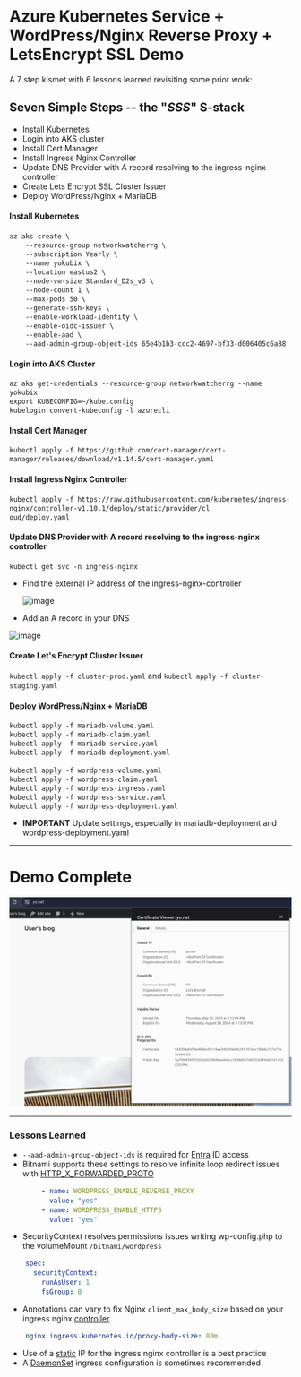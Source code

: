 # Azure Kubernetes Service + WordPress/Nginx Reverse Proxy + LetsEncrypt SSL Demo

A 7 step kismet with 6 lessons learned revisiting some prior work:

## Seven Simple Steps -- the "*SSS*" S-stack
- Install Kubernetes
- Login into AKS cluster
- Install Cert Manager
- Install Ingress Nginx Controller
- Update DNS Provider with A record resolving to the ingress-nginx controller
- Create Lets Encrypt SSL Cluster Issuer
- Deploy WordPress/Nginx + MariaDB

#### Install Kubernetes
```console
az aks create \
    --resource-group networkwatcherrg \
    --subscription Yearly \
    --name yokubix \
    --location eastus2 \
    --node-vm-size Standard_D2s_v3 \
    --node-count 1 \
    --max-pods 50 \
    --generate-ssh-keys \
    --enable-workload-identity \
    --enable-oidc-issuer \
    --enable-aad \
    --aad-admin-group-object-ids 65e4b1b3-ccc2-4697-bf33-d006405c6a88
```
#### Login into AKS Cluster
```console
az aks get-credentials --resource-group networkwatcherrg --name yokubix
export KUBECONFIG=~/kube.config
kubelogin convert-kubeconfig -l azurecli
```

#### Install Cert Manager
```console
kubectl apply -f https://github.com/cert-manager/cert-manager/releases/download/v1.14.5/cert-manager.yaml
```

#### Install Ingress Nginx Controller
```console
kubectl apply -f https://raw.githubusercontent.com/kubernetes/ingress-nginx/controller-v1.10.1/deploy/static/provider/cl
oud/deploy.yaml
```

#### Update DNS Provider with A record resolving to the ingress-nginx controller
```console
kubectl get svc -n ingress-nginx
```
- Find the external IP address of the ingress-nginx-controller
  
  ![image](https://github.com/gradx/aks-wordpress-reverse-proxy-ssl-demo/assets/7133215/0aa78046-1bb3-40c6-914f-ed5b499b73cf)
- Add an A record in your DNS
  
![image](https://github.com/gradx/aks-wordpress-reverse-proxy-ssl-demo/assets/7133215/ea408b27-4874-4364-9557-d52021787b19)

#### Create Let's Encrypt Cluster Issuer
`kubectl apply -f cluster-prod.yaml` and `kubectl apply -f cluster-staging.yaml`

#### Deploy WordPress/Nginx + MariaDB
```console
kubectl apply -f mariadb-volume.yaml
kubectl apply -f mariadb-claim.yaml
kubectl apply -f mariadb-service.yaml
kubectl apply -f mariadb-deployment.yaml

kubectl apply -f wordpress-volume.yaml
kubectl apply -f wordpress-claim.yaml
kubectl apply -f wordpress-ingress.yaml
kubectl apply -f wordpress-service.yaml
kubectl apply -f wordpress-deployment.yaml
```
- **IMPORTANT** Update settings, especially in mariadb-deployment and wordpress-deployment.yaml

---

# Demo Complete
![Here](https://github.com/gradx/aks-wordpress-reverse-proxy-ssl-demo/blob/main/docs/Example.png)


---

### Lessons Learned
- `--aad-admin-group-object-ids` is required for [Entra](https://learn.microsoft.com/en-us/azure/aks/enable-authentication-microsoft-entra-id#non-interactive-sign-in-with-kubelogin) ID access
- Bitnami supports these settings to resolve infinite loop redirect issues with [HTTP_X_FORWARDED_PROTO](https://developer.wordpress.org/advanced-administration/security/https/)
```yaml
        - name: WORDPRESS_ENABLE_REVERSE_PROXY
          value: "yes"
        - name: WORDPRESS_ENABLE_HTTPS
          value: "yes"
```
- SecurityContext resolves permissions issues writing wp-config.php to the volumeMount `/bitnami/wordpress`
```yaml
    spec:
      securityContext:
        runAsUser: 1
        fsGroup: 0
```
- Annotations can vary to fix Nginx `client_max_body_size` based on your ingress nginx [controller](https://stackoverflow.com/a/73548785)
```yaml
    nginx.ingress.kubernetes.io/proxy-body-size: 80m
```
- Use of a [static](https://learn.microsoft.com/en-us/azure/aks/static-ip) IP for the ingress nginx controller is a best practice
- A [DaemonSet](https://techcommunity.microsoft.com/t5/azure-stack-blog/notes-from-the-field-nginx-ingress-controller-for-production-on/ba-p/3781350) ingress configuration is sometimes recommended
